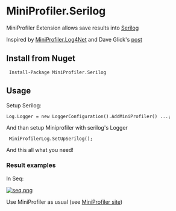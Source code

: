# MiniProfiler.Serilog

MiniProfiler Extension allows save results into <a href="https://serilog.net/" target="_blank">Serilog</a>

Inspired by <a href="https://github.com/SvyatSlav/MiniProfiler.Log4Net" target="_blank">MiniProfiler.Log4Net</a> and  Dave Glick's [post](https://daveaglick.com/posts/easy-performance-and-query-logging-in-aspnet-with-serilog-and-miniprofiler)

## Install from Nuget

```
 Install-Package MiniProfiler.Serilog 
```

## Usage
Setup Serilog:

```cSharp
Log.Logger = new LoggerConfiguration().AddMiniProfiler() ...;
```

And than setup Miniprofiler with serilog's Logger

```cSharp
 MiniProfilerLog.SetUpSerilog();
 ```
 
And this all what you need!

### Result examples
In Seq:

[![seq.png](https://s27.postimg.org/afz0v4lg3/screen.png)](https://postimg.org/image/hj6waqqvj/)

Use MiniProfiler as usual (see [MiniProfiler site](http://miniprofiler.com/)) 